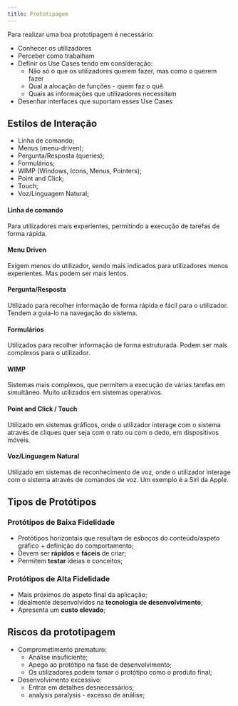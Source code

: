 ```yaml
---
title: Prototipagem
---
```


Para realizar uma boa prototipagem é necessário:
- Conhecer os utilizadores
- Perceber como trabalham
- Definir os Use Cases tendo em consideração:
    - Não só o que os utilizadores querem fazer, mas como o querem fazer
    - Qual a alocação de funções - quem faz o quê
    - Quais as informações que utilizadores necessitam
- Desenhar interfaces que suportam esses Use Cases


## Estilos de Interação

- Linha de comando;
- Menus (menu-driven);
- Pergunta/Resposta (queries);
- Formulários;
- WIMP (Windows, Icons, Menus, Pointers);
- Point and Click;
- Touch;
- Voz/Linguagem Natural;

#### Linha de comando
Para utilizadores mais experientes, permitindo a execução de tarefas de forma rápida.

#### Menu Driven
Exigem menos do utilizador, sendo mais indicados para utilizadores menos experientes. Mas podem ser mais lentos.

#### Pergunta/Resposta
Utilizado para recolher informação de forma rápida e fácil para o utilizador. Tendem a guia-lo na navegação do sistema.

#### Formulários
Utilizados para recolher informação de forma estruturada. Podem ser mais complexos para o utilizador.

#### WIMP
Sistemas mais complexos, que permitem a execução de várias tarefas em simultâneo. Muito utilizados em sistemas operativos.

#### Point and Click / Touch
Utilizado em sistemas gráficos, onde o utilizador interage com o sistema através de cliques quer seja com o rato ou com o dedo, em dispositivos móveis.

#### Voz/Linguagem Natural
Utilizado em sistemas de reconhecimento de voz, onde o utilizador interage com o sistema através de comandos de voz. Um exemplo é a Siri da Apple.


## Tipos de Protótipos

### Protótipos de Baixa Fidelidade

- Protótipos horizontais que resultam de esboços do conteúdo/aspeto gráfico + definição do comportamento;
- Devem ser **rápidos** e **fáceis** de criar;
- Permitem **testar** ideias e conceitos;

### Protótipos de Alta Fidelidade

- Mais próximos do aspeto final da aplicação;
- Idealmente desenvolvidos na **tecnologia de desenvolvimento**;
- Apresenta um **custo elevado**;

## Riscos da prototipagem

- Comprometimento prematuro:
    - Análise insuficiente;
    - Apego ao protótipo na fase de desenvolvimento;
    - Os utilizadores podem tomar o protótipo como o produto final;
- Desenvolvimento excessivo:
    - Entrar em detalhes desnecessários;
    - analysis paralysis - excesso de análise;

